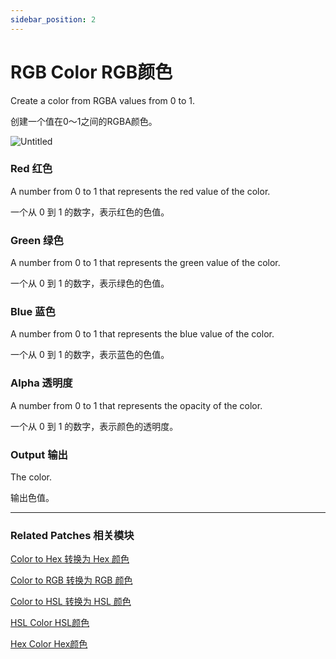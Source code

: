 ```yaml
---
sidebar_position: 2
---
```


# RGB Color RGB颜色

Create a color from RGBA values from 0 to 1.

创建一个值在0～1之间的RGBA颜色。

![Untitled](https://s3.us-west-2.amazonaws.com/secure.notion-static.com/54fe415f-8445-4d92-aa05-b39eb12a5621/Untitled.png?X-Amz-Algorithm=AWS4-HMAC-SHA256&X-Amz-Content-Sha256=UNSIGNED-PAYLOAD&X-Amz-Credential=AKIAT73L2G45EIPT3X45%2F20220602%2Fus-west-2%2Fs3%2Faws4_request&X-Amz-Date=20220602T164159Z&X-Amz-Expires=86400&X-Amz-Signature=04d5c681856034915bf225cecdf6775ccfe05dacc7b0fe17724ba7ebf84fba03&X-Amz-SignedHeaders=host&response-content-disposition=filename%20%3D%22Untitled.png%22&x-id=GetObject)

### Red 红色

A number from 0 to 1 that represents the red value of the color.

一个从 0 到 1 的数字，表示红色的色值。

### Green 绿色

A number from 0 to 1 that represents the green value of the color.

一个从 0 到 1 的数字，表示绿色的色值。

### Blue 蓝色

A number from 0 to 1 that represents the blue value of the color.

一个从 0 到 1 的数字，表示蓝色的色值。

### Alpha 透明度

A number from 0 to 1 that represents the opacity of the color.

一个从 0 到 1 的数字，表示颜色的透明度。

### Output 输出

The color.

输出色值。

------

### Related Patches 相关模块

[Color to Hex 转换为 Hex 颜色](./Color%20to%20Hex.md)

[Color to RGB 转换为 RGB 颜色](./Color%20to%20RGB.md)

[Color to HSL 转换为 HSL 颜色](./Color%20to%20HSL.md)

[HSL Color HSL颜色](./HSL%20Color.md)

[Hex Color Hex颜色](./Hex%20Color.md)
